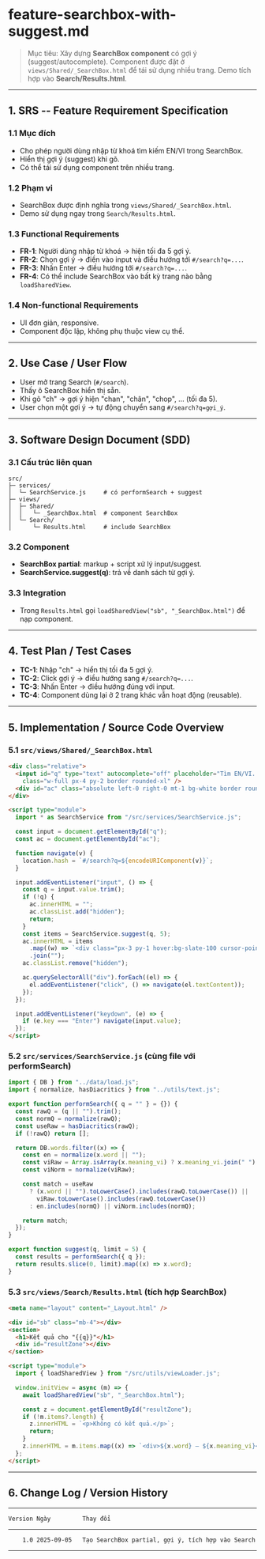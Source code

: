 # feature-searchbox-with-suggest.md

> Mục tiêu: Xây dựng **SearchBox component** có gợi ý
> (suggest/autocomplete). Component được đặt ở
> `views/Shared/_SearchBox.html` để tái sử dụng nhiều trang. Demo tích
> hợp vào **Search/Results.html**.

------------------------------------------------------------------------

## 1. SRS -- Feature Requirement Specification

### 1.1 Mục đích

-   Cho phép người dùng nhập từ khoá tìm kiếm EN/VI trong SearchBox.
-   Hiển thị gợi ý (suggest) khi gõ.
-   Có thể tái sử dụng component trên nhiều trang.

### 1.2 Phạm vi

-   SearchBox được định nghĩa trong `views/Shared/_SearchBox.html`.
-   Demo sử dụng ngay trong `Search/Results.html`.

### 1.3 Functional Requirements

-   **FR-1**: Người dùng nhập từ khoá → hiện tối đa 5 gợi ý.
-   **FR-2**: Chọn gợi ý → điền vào input và điều hướng tới
    `#/search?q=...`.
-   **FR-3**: Nhấn Enter → điều hướng tới `#/search?q=...`.
-   **FR-4**: Có thể include SearchBox vào bất kỳ trang nào bằng
    `loadSharedView`.

### 1.4 Non-functional Requirements

-   UI đơn giản, responsive.
-   Component độc lập, không phụ thuộc view cụ thể.

------------------------------------------------------------------------

## 2. Use Case / User Flow

-   User mở trang Search (`#/search`).
-   Thấy ô SearchBox hiển thị sẵn.
-   Khi gõ "ch" → gợi ý hiện "chan", "chân", "chop", ... (tối đa 5).
-   User chọn một gợi ý → tự động chuyển sang `#/search?q=gợi_ý`.

------------------------------------------------------------------------

## 3. Software Design Document (SDD)

### 3.1 Cấu trúc liên quan

    src/
    ├─ services/
    │  └─ SearchService.js     # có performSearch + suggest
    ├─ views/
    │  ├─ Shared/
    │  │   └─ _SearchBox.html  # component SearchBox
    │  └─ Search/
    │      └─ Results.html     # include SearchBox

### 3.2 Component

-   **SearchBox partial**: markup + script xử lý input/suggest.
-   **SearchService.suggest(q)**: trả về danh sách từ gợi ý.

### 3.3 Integration

-   Trong `Results.html` gọi `loadSharedView("sb", "_SearchBox.html")`
    để nạp component.

------------------------------------------------------------------------

## 4. Test Plan / Test Cases

-   **TC-1**: Nhập "ch" → hiển thị tối đa 5 gợi ý.
-   **TC-2**: Click gợi ý → điều hướng sang `#/search?q=...`.
-   **TC-3**: Nhấn Enter → điều hướng đúng với input.
-   **TC-4**: Component dùng lại ở 2 trang khác vẫn hoạt động
    (reusable).

------------------------------------------------------------------------

## 5. Implementation / Source Code Overview

### 5.1 `src/views/Shared/_SearchBox.html`

``` html
<div class="relative">
  <input id="q" type="text" autocomplete="off" placeholder="Tìm EN/VI..."
    class="w-full px-4 py-2 border rounded-xl" />
  <div id="ac" class="absolute left-0 right-0 mt-1 bg-white border rounded-xl shadow hidden"></div>
</div>

<script type="module">
  import * as SearchService from "/src/services/SearchService.js";

  const input = document.getElementById("q");
  const ac = document.getElementById("ac");

  function navigate(v) {
    location.hash = `#/search?q=${encodeURIComponent(v)}`;
  }

  input.addEventListener("input", () => {
    const q = input.value.trim();
    if (!q) {
      ac.innerHTML = "";
      ac.classList.add("hidden");
      return;
    }
    const items = SearchService.suggest(q, 5);
    ac.innerHTML = items
      .map((w) => `<div class="px-3 py-1 hover:bg-slate-100 cursor-pointer">${w}</div>`)
      .join("");
    ac.classList.remove("hidden");

    ac.querySelectorAll("div").forEach((el) => {
      el.addEventListener("click", () => navigate(el.textContent));
    });
  });

  input.addEventListener("keydown", (e) => {
    if (e.key === "Enter") navigate(input.value);
  });
</script>
```

### 5.2 `src/services/SearchService.js` (cùng file với performSearch)

``` js
import { DB } from "../data/load.js";
import { normalize, hasDiacritics } from "../utils/text.js";

export function performSearch({ q = "" } = {}) {
  const rawQ = (q || "").trim();
  const normQ = normalize(rawQ);
  const useRaw = hasDiacritics(rawQ);
  if (!rawQ) return [];

  return DB.words.filter((x) => {
    const en = normalize(x.word || "");
    const viRaw = Array.isArray(x.meaning_vi) ? x.meaning_vi.join(" ") : (x.meaning_vi || "");
    const viNorm = normalize(viRaw);

    const match = useRaw
      ? (x.word || "").toLowerCase().includes(rawQ.toLowerCase()) ||
        viRaw.toLowerCase().includes(rawQ.toLowerCase())
      : en.includes(normQ) || viNorm.includes(normQ);

    return match;
  });
}

export function suggest(q, limit = 5) {
  const results = performSearch({ q });
  return results.slice(0, limit).map((x) => x.word);
}
```

### 5.3 `src/views/Search/Results.html` (tích hợp SearchBox)

``` html
<meta name="layout" content="_Layout.html" />

<div id="sb" class="mb-4"></div>
<section>
  <h1>Kết quả cho "{{q}}"</h1>
  <div id="resultZone"></div>
</section>

<script type="module">
  import { loadSharedView } from "/src/utils/viewLoader.js";

  window.initView = async (m) => {
    await loadSharedView("sb", "_SearchBox.html");

    const z = document.getElementById("resultZone");
    if (!m.items?.length) {
      z.innerHTML = `<p>Không có kết quả.</p>`;
      return;
    }
    z.innerHTML = m.items.map((x) => `<div>${x.word} – ${x.meaning_vi}</div>`).join("");
  };
</script>
```

------------------------------------------------------------------------

## 6. Change Log / Version History

  -------------------------------------------------------------------------
    Version Ngày         Thay đổi
  --------- ------------ --------------------------------------------------
        1.0 2025-09-05   Tạo SearchBox partial, gợi ý, tích hợp vào Search

  -------------------------------------------------------------------------
